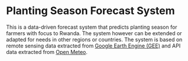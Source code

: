 # Planting Season Forecast System

This is a data-driven forecast system that predicts planting season 
for farmers with focus to Rwanda. The system however can be extended or 
adapted for needs in other regions or countries. The system is based on remote sensing data 
extracted from [Google Earth Engine (GEE)](https://earthengine.google.com/) and API data extracted from [Open Meteo](https://open-meteo.com/).